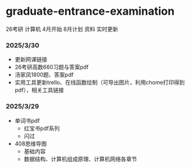 # graduate-entrance-examination
26考研 计算机 4月开始 8月计划 资料 实时更新

### 2025/3/30

- 更新网课链接
- 26考研高数660习题与答案pdf
- 汤家凤1800题、答案pdf
- 实用工具更新trello、在线函数绘制（可导出图片，利用chome打印得到pdf），相关工具链接

### 2025/3/29

- 单词书pdf
  - 红宝书pdf系列
  - 闪过
- 408思维导图
  - 基础内容
  - 数据结构、计算机组成原理、计算机网络各章节
